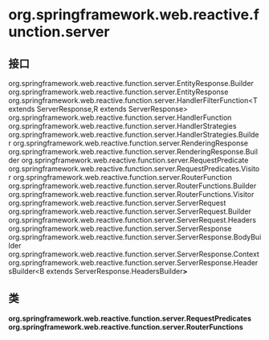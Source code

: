 # org.springframework.web.reactive.function.server

## 接口

org.springframework.web.reactive.function.server.EntityResponse.Builder<T>
org.springframework.web.reactive.function.server.EntityResponse<T>
org.springframework.web.reactive.function.server.HandlerFilterFunction<T extends ServerResponse,R extends ServerResponse>
org.springframework.web.reactive.function.server.HandlerFunction<T extends ServerResponse>
org.springframework.web.reactive.function.server.HandlerStrategies
org.springframework.web.reactive.function.server.HandlerStrategies.Builder
org.springframework.web.reactive.function.server.RenderingResponse
org.springframework.web.reactive.function.server.RenderingResponse.Builder
org.springframework.web.reactive.function.server.RequestPredicate
org.springframework.web.reactive.function.server.RequestPredicates.Visitor
org.springframework.web.reactive.function.server.RouterFunction<T extends ServerResponse>
org.springframework.web.reactive.function.server.RouterFunctions.Builder
org.springframework.web.reactive.function.server.RouterFunctions.Visitor
org.springframework.web.reactive.function.server.ServerRequest
org.springframework.web.reactive.function.server.ServerRequest.Builder
org.springframework.web.reactive.function.server.ServerRequest.Headers
org.springframework.web.reactive.function.server.ServerResponse
org.springframework.web.reactive.function.server.ServerResponse.BodyBuilder
org.springframework.web.reactive.function.server.ServerResponse.Context
org.springframework.web.reactive.function.server.ServerResponse.HeadersBuilder<B extends ServerResponse.HeadersBuilder<B>>

## 类

org.springframework.web.reactive.function.server.RequestPredicates
org.springframework.web.reactive.function.server.RouterFunctions





